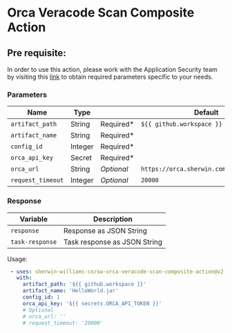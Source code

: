 # Orca Veracode Scan Composite Action  

## Pre requisite:
In order to use this action, please work with the Application Security team by visiting this [link](https://swcompany.sharepoint.com/sites/SPApplicationSecurity/SitePages/Assurance.aspx?OR=Teams-HL&CT=1642620247402&sourceId=&params=%7B%22AppName%22%3A%22Teams-Desktop%22%2C%22AppVersion%22%3A%2228%2F21110108720%22%7D#q-i-d-like-to-use-the-github-composite-action-to-kick-off-security-scans%2C-what-do-i-need-to-do-that)
to obtain required parameters specific to your needs.

### Parameters
Name | Type |   | Default | Note |
|--- | ---- |---| ------- | ---- |
`artifact_path` | String | Required* | `${{ github.workspace }}`
`artifact_name` | String | Required* | 
`config_id` | Integer | Required* | 
`orca_api_key` | Secret | Required* | 
`orca_url` | String | *Optional* | `https://orca.sherwin.com/api/v2/file/` | 
`request_timeout` | Integer | *Optional* | `20000` | 

### Response
| Variable |  Description  |
|---|---|
`response` | Response as JSON String
`task-response` | Task response as JSON String

Usage:

```yaml
 - uses: sherwin-williams-co/sw-orca-veracode-scan-composite-action@v2.0
   with:
     artifact_path: '${{ github.workspace }}'
     artifact_name: 'HelloWorld.jar'
     config_id: 1
     orca_api_key: '${{ secrets.ORCA_API_TOKEN }}'
     # Optional
     # orca_url: ''
     # request_timeout: '20000'
     
```
